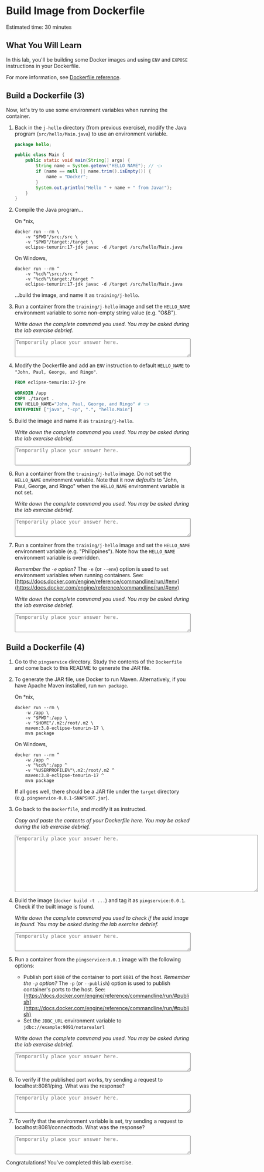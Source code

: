 # Build Image from Dockerfile

Estimated time: 30 minutes

## What You Will Learn

In this lab, you'll be building some Docker images and using `ENV` and `EXPOSE` instructions in your Dockerfile.

For more information, see [Dockerfile reference](https://docs.docker.com/engine/reference/builder/).


## Build a Dockerfile (3)

Now, let's try to use some environment variables when running the container.

1. Back in the `j-hello` directory (from previous exercise), modify the Java program (`src/hello/Main.java`) to use an environment variable.

    ```java
    package hello;

    public class Main {
        public static void main(String[] args) {
            String name = System.getenv("HELLO_NAME"); // 👈
            if (name == null || name.trim().isEmpty()) {
                name = "Docker";
            }
            System.out.println("Hello " + name + " from Java!");
        }
    }
    ```

2. Compile the Java program&hellip;

    On \*nix,

    ```
    docker run --rm \
        -v "$PWD"/src:/src \
        -v "$PWD"/target:/target \
        eclipse-temurin:17-jdk javac -d /target /src/hello/Main.java
    ```

    On Windows,

    ```
    docker run --rm ^
        -v "%cd%"\src:/src ^
        -v "%cd%"\target:/target ^
        eclipse-temurin:17-jdk javac -d /target /src/hello/Main.java
    ```

    &hellip;build the image, and name it as `training/j-hello`.

3. Run a container from the `training/j-hello` image and set the `HELLO_NAME` environment variable to some non-empty string value (e.g. "O&B").

    _Write down the complete command you used. You may be asked during the lab exercise debrief._

    <textarea rows="3" style="width: 100%; max-width: 60em" placeholder="Temporarily place your answer here." spellcheck="false"></textarea>

4. Modify the Dockerfile and add an `ENV` instruction to default `HELLO_NAME` to `"John, Paul, George, and Ringo"`.

    ```dockerfile
    FROM eclipse-temurin:17-jre

    WORKDIR /app
    COPY ./target .
    ENV HELLO_NAME="John, Paul, George, and Ringo" # 👈
    ENTRYPOINT ["java", "-cp", ".", "hello.Main"]
    ```

5. Build the image and name it as `training/j-hello`.

    _Write down the complete command you used. You may be asked during the lab exercise debrief._

    <textarea rows="3" style="width: 100%; max-width: 60em" placeholder="Temporarily place your answer here." spellcheck="false"></textarea>

6. Run a container from the `training/j-hello` image. Do not set the `HELLO_NAME` environment variable. Note that it now _defaults_ to "John, Paul, George, and Ringo" when the `HELLO_NAME` environment variable is not set.

    _Write down the complete command you used. You may be asked during the lab exercise debrief._

    <textarea rows="3" style="width: 100%; max-width: 60em" placeholder="Temporarily place your answer here." spellcheck="false"></textarea>

7. Run a container from the `training/j-hello` image and set the `HELLO_NAME` environment variable (e.g. "Philippines"). Note how the `HELLO_NAME` environment variable is overridden.

    *Remember the `-e` option?* The `-e` (or `--env`) option is used to set environment variables when running containers. See: [https://docs.docker.com/engine/reference/commandline/run/#env](https://docs.docker.com/engine/reference/commandline/run/#env)

    _Write down the complete command you used. You may be asked during the lab exercise debrief._

    <textarea rows="3" style="width: 100%; max-width: 60em" placeholder="Temporarily place your answer here." spellcheck="false"></textarea>


## Build a Dockerfile (4)

1. Go to the `pingservice` directory. Study the contents of the `Dockerfile` and come back to this README to generate the JAR file.

2. To generate the JAR file, use Docker to run Maven. Alternatively, if you have Apache Maven installed, run `mvn package`.

    On \*nix,

    ```
    docker run --rm \
        -w /app \
        -v "$PWD":/app \
        -v "$HOME"/.m2:/root/.m2 \
        maven:3.8-eclipse-temurin-17 \
        mvn package
    ```

    On Windows,

    ```
    docker run --rm ^
        -w /app ^
        -v "%cd%":/app ^
        -v "%USERPROFILE%"\.m2:/root/.m2 ^
        maven:3.8-eclipse-temurin-17 ^
        mvn package
    ```

    If all goes well, there should be a JAR file under the `target` directory (e.g. `pingservice-0.0.1-SNAPSHOT.jar`).

3. Go back to the `Dockerfile`, and modify it as instructed.

    _Copy and paste the contents of your Dockerfile here. You may be asked during the lab exercise debrief._

    <textarea rows="10" cols="80%" placeholder="Temporarily place your answer here." spellcheck="false"></textarea>

4. Build the image (`docker build -t ...`) and tag it as `pingservice:0.0.1`. Check if the built image is found.

    _Write down the complete command you used to check if the said image is found. You may be asked during the lab exercise debrief._

    <textarea rows="3" style="width: 100%; max-width: 60em" placeholder="Temporarily place your answer here." spellcheck="false"></textarea>

5. Run a container from the `pingservice:0.0.1` image with the following options:

    - Publish port `8080` of the container to port `8081` of the host. *Remember the `-p` option?* The `-p` (or `--publish`) option is used to publish container's ports to the host. See: [https://docs.docker.com/engine/reference/commandline/run/#publish](https://docs.docker.com/engine/reference/commandline/run/#publish)
    - Set the `JDBC_URL` environment variable to `jdbc://example:9091/notarealurl`

    _Write down the complete command you used. You may be asked during the lab exercise debrief._

    <textarea rows="3" style="width: 100%; max-width: 60em" placeholder="Temporarily place your answer here." spellcheck="false"></textarea>

6. To verify if the published port works, try sending a request to localhost:8081/ping. What was the response?

    <textarea rows="3" style="width: 100%; max-width: 60em" placeholder="Temporarily place your answer here." spellcheck="false"></textarea>

7. To verify that the environment variable is set, try sending a request to localhost:8081/connecttodb. What was the response?

    <textarea rows="3" style="width: 100%; max-width: 60em" placeholder="Temporarily place your answer here." spellcheck="false"></textarea>



Congratulations! You've completed this lab exercise.
